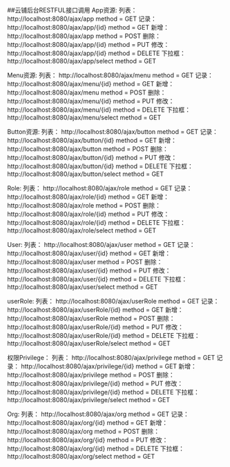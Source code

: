 ##云铺后台RESTFUL接口调用
App资源:
列表： 	http://localhost:8080/ajax/app    		method = GET
记录：	http://localhost:8080/ajax/app/{id}		method = GET
新增：	http://localhost:8080/ajax/app			method = POST
删除：	http://localhost:8080/ajax/app/{id}		method = PUT
修改：	http://localhost:8080/ajax/app/{id}		method = DELETE
下拉框：	http://localhost:8080/ajax/app/select	method = GET

Menu资源:
列表： 	http://localhost:8080/ajax/menu    		method = GET
记录：	http://localhost:8080/ajax/menu/{id}	method = GET
新增：	http://localhost:8080/ajax/menu			method = POST
删除：	http://localhost:8080/ajax/menu/{id}	method = PUT
修改：	http://localhost:8080/ajax/menu/{id}	method = DELETE
下拉框：	http://localhost:8080/ajax/menu/select	method = GET

Button资源:
列表： 	http://localhost:8080/ajax/button    		method = GET
记录：	http://localhost:8080/ajax/button/{id}		method = GET
新增：	http://localhost:8080/ajax/button			method = POST
删除：	http://localhost:8080/ajax/button/{id}		method = PUT
修改：	http://localhost:8080/ajax/button/{id}		method = DELETE
下拉框：	http://localhost:8080/ajax/button/select	method = GET

Role:
列表： 	http://localhost:8080/ajax/role    			method = GET
记录：	http://localhost:8080/ajax/role/{id}		method = GET
新增：	http://localhost:8080/ajax/role				method = POST
删除：	http://localhost:8080/ajax/role/{id}		method = PUT
修改：	http://localhost:8080/ajax/role/{id}		method = DELETE
下拉框：	http://localhost:8080/ajax/role/select		method = GET

User:
列表： 	http://localhost:8080/ajax/user    			method = GET
记录：	http://localhost:8080/ajax/user/{id}		method = GET
新增：	http://localhost:8080/ajax/user				method = POST
删除：	http://localhost:8080/ajax/user/{id}		method = PUT
修改：	http://localhost:8080/ajax/user/{id}		method = DELETE
下拉框：	http://localhost:8080/ajax/user/select		method = GET

userRole:
列表： 	http://localhost:8080/ajax/userRole    			method = GET
记录：	http://localhost:8080/ajax/userRole/{id}		method = GET
新增：	http://localhost:8080/ajax/userRole				method = POST
删除：	http://localhost:8080/ajax/userRole/{id}		method = PUT
修改：	http://localhost:8080/ajax/userRole/{id}		method = DELETE
下拉框：	http://localhost:8080/ajax/userRole/select		method = GET

权限Privilege：
列表： 	http://localhost:8080/ajax/privilege    		method = GET
记录：	http://localhost:8080/ajax/privilege/{id}		method = GET
新增：	http://localhost:8080/ajax/privilege			method = POST
删除：	http://localhost:8080/ajax/privilege/{id}		method = PUT
修改：	http://localhost:8080/ajax/privilege/{id}		method = DELETE
下拉框：	http://localhost:8080/ajax/privilege/select		method = GET

Org:
列表： 	http://localhost:8080/ajax/org    		method = GET
记录：	http://localhost:8080/ajax/org/{id}		method = GET
新增：	http://localhost:8080/ajax/org			method = POST
删除：	http://localhost:8080/ajax/org/{id}		method = PUT
修改：	http://localhost:8080/ajax/org/{id}		method = DELETE
下拉框：	http://localhost:8080/ajax/org/select	method = GET

